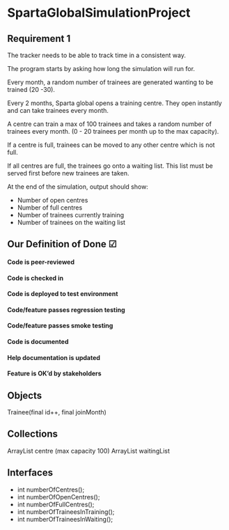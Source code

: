 # SpartaGlobalSimulationProject

## Requirement 1

The tracker needs to be able to track time in a consistent way.

The program starts by asking how long the simulation will run for.

Every month, a random number of trainees are generated wanting to be trained (20 -30).

Every 2 months, Sparta global opens a training centre. They open instantly and can take trainees every month.

A centre can train a max of 100 trainees and takes a random number of trainees every month. (0 - 20 trainees per month up to the max capacity).

If a centre is full, trainees can be moved to any other centre which is not full.

If all centres are full, the trainees go onto a waiting list. This list must be served first before new trainees are taken.

At the end of the simulation, output should show:
  - Number of open centres
  - Number of full centres
  - Number of trainees currently training
  - Number of trainees on the waiting list

## Our Definition of Done &#x2611;

#### Code is peer-reviewed

#### Code is checked in

#### Code is deployed to test environment

#### Code/feature passes regression testing

#### Code/feature passes smoke testing

#### Code is documented

#### Help documentation is updated

#### Feature is OK’d by stakeholders


## Objects
Trainee(final id++, final joinMonth)

## Collections
ArrayList<Trainee> centre (max capacity 100)
ArrayList<Trainee> waitingList

## Interfaces
- int numberOfCentres();
- int numberOfOpenCentres();
- int numberOfFullCentres();
- int numberOfTraineesInTraining();
- int numberOfTraineesInWaiting();
  
